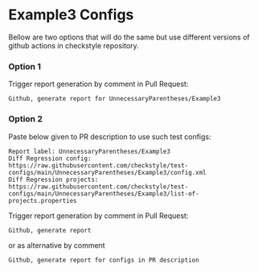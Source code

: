 # Example3 Configs

Bellow are two options that will do the same but use different versions
of github actions in checkstyle repository.


### Option 1
Trigger report generation by comment in Pull Request:
```
Github, generate report for UnnecessaryParentheses/Example3
```

### Option 2

Paste below given to PR description to use such test configs:
```
Report label: UnnecessaryParentheses/Example3
Diff Regression config: https://raw.githubusercontent.com/checkstyle/test-configs/main/UnnecessaryParentheses/Example3/config.xml
Diff Regression projects: https://raw.githubusercontent.com/checkstyle/test-configs/main/UnnecessaryParentheses/Example3/list-of-projects.properties
```

Trigger report generation by comment in Pull Request:
```
Github, generate report
```
or as alternative by comment
```
Github, generate report for configs in PR description
```
